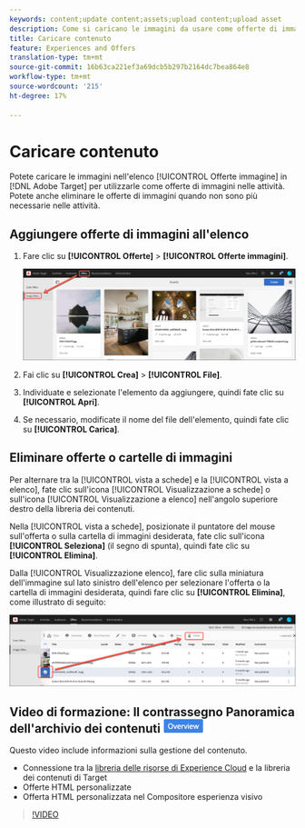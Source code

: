 ```yaml
---
keywords: content;update content;assets;upload content;upload asset
description: Come si caricano le immagini da usare come offerte di immagini?
title: Caricare contenuto
feature: Experiences and Offers
translation-type: tm+mt
source-git-commit: 16b63ca221ef3a69dcb5b297b2164dc7bea864e8
workflow-type: tm+mt
source-wordcount: '215'
ht-degree: 17%

---
```



# Caricare contenuto

Potete caricare le immagini nell&#39;elenco [!UICONTROL Offerte immagine] in [!DNL Adobe Target] per utilizzarle come offerte di immagini nelle attività. Potete anche eliminare le offerte di immagini quando non sono più necessarie nelle attività.

## Aggiungere offerte di immagini all&#39;elenco

1. Fare clic su **[!UICONTROL Offerte]** > **[!UICONTROL Offerte immagini]**.

   ![Offerte > Offerte immagini](/help/c-experiences/c-manage-content/assets/image-offers-tab.png)

1. Fai clic su **[!UICONTROL Crea]** > **[!UICONTROL File]**.
1. Individuate e selezionate l&#39;elemento da aggiungere, quindi fate clic su **[!UICONTROL Apri]**.
1. Se necessario, modificate il nome del file dell&#39;elemento, quindi fate clic su **[!UICONTROL Carica]**.

## Eliminare offerte o cartelle di immagini

Per alternare tra la [!UICONTROL vista a schede] e la [!UICONTROL vista a elenco], fate clic sull&#39;icona [!UICONTROL Visualizzazione a schede] o sull&#39;icona [!UICONTROL Visualizzazione a elenco] nell&#39;angolo superiore destro della libreria dei contenuti.

Nella [!UICONTROL vista a schede], posizionate il puntatore del mouse sull&#39;offerta o sulla cartella di immagini desiderata, fate clic sull&#39;icona **[!UICONTROL Seleziona]** (il segno di spunta), quindi fate clic su **[!UICONTROL Elimina]**.

Dalla [!UICONTROL Visualizzazione elenco], fare clic sulla miniatura dell&#39;immagine sul lato sinistro dell&#39;elenco per selezionare l&#39;offerta o la cartella di immagini desiderata, quindi fare clic su **[!UICONTROL Elimina]**, come illustrato di seguito:

![Elimina elemento selezionato](/help/c-experiences/c-manage-content/assets/delete-image-offer.png)

## Video di formazione: Il contrassegno Panoramica dell&#39;archivio dei contenuti ![a1/>](/help/assets/overview.png)

Questo video include informazioni sulla gestione del contenuto.

* Connessione tra la [libreria delle risorse di Experience Cloud](https://experienceleague.adobe.com/docs/core-services/interface/assets/creative-cloud.html) e la libreria dei contenuti di Target
* Offerte HTML personalizzate
* Offerta HTML personalizzata nel Compositore esperienza visivo

>[!VIDEO](https://video.tv.adobe.com/v/17387)